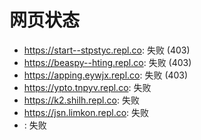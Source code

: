 # 网页状态
- https://start--stpstyc.repl.co: 失败 (403)
- https://beaspy--hting.repl.co: 失败 (403)
- https://apping.eywjx.repl.co: 失败 (403)
- https://ypto.tnpyv.repl.co: 失败
- https://k2.shilh.repl.co: 失败
- https://jsn.limkon.repl.co: 失败
- : 失败
